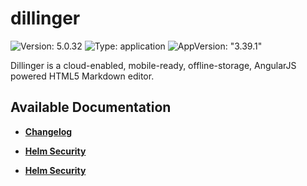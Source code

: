 # dillinger

![Version: 5.0.32](https://img.shields.io/badge/Version-5.0.32-informational?style=flat-square) ![Type: application](https://img.shields.io/badge/Type-application-informational?style=flat-square) ![AppVersion: "3.39.1"](https://img.shields.io/badge/AppVersion-"3.39.1"-informational?style=flat-square)

Dillinger is a cloud-enabled, mobile-ready, offline-storage, AngularJS powered HTML5 Markdown editor.

## Available Documentation

- [**Changelog**](CHANGELOG)

- [**Helm Security**](container-security)

- [**Helm Security**](helm-security)

